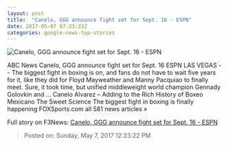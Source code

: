 ```yaml
---
layout: post
title:  "Canelo, GGG announce fight set for Sept. 16 - ESPN"
date: 2017-05-07 07:23:22Z
categories: google-news-top-stories
---
```


![Canelo, GGG announce fight set for Sept. 16 - ESPN](http://a3.espncdn.com/combiner/i?img=%2Fphoto%2F2017%2F0506%2Fr207380_1296x729_16%2D9.jpg)

ABC News Canelo, GGG announce fight set for Sept. 16 ESPN LAS VEGAS -- The biggest fight in boxing is on, and fans do not have to wait five years for it, like they did for Floyd Mayweather and Manny Pacquiao to finally meet. Sure, it took time, but unified middleweight world champion Gennady Golovkin and ... Canelo Alvarez – Adding to the Rich History of Boxeo Mexicano The Sweet Science The biggest fight in boxing is finally happening FOXSports.com all 581 news articles »


Full story on F3News: [Canelo, GGG announce fight set for Sept. 16 - ESPN](http://www.f3nws.com/n/HPR2SH)

> Posted on: Sunday, May 7, 2017 12:23:22 PM
